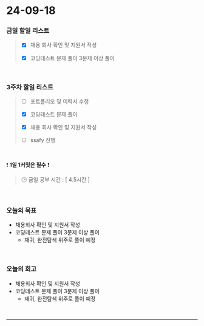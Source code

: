 # 24-09-18

### 금일 할일 리스트
> - [x] 채용 회사 확인 및 지원서 작성
>
> - [x] 코딩테스트 문제 풀이 3문제 이상 풀이

<br/>

### 3주차 할일 리스트
> - [ ] 포트폴리오 및 이력서 수정
>
> - [x] 코딩테스트 문제 풀이
>
> - [x] 채용 회사 확인 및 지원서 작성
>
> - [ ] ssafy 진행

<br/>

❗ **1일 1커밋은 필수** ❗
> 🕒 금일 공부 시간 : [ 4.5시간 ]

<br/>

### 오늘의 목표
- 채용회사 확인 및 지원서 작성
- 코딩테스트 문제 풀이 3문제 이상 풀이
  - 재귀, 완전탐색 위주로 풀이 예정

<br>

### 오늘의 회고
- 채용회사 확인 및 지원서 작성
- 코딩테스트 문제 풀이 3문제 이상 풀이
  - 재귀, 완전탐색 위주로 풀이 예정

<br/>

---

